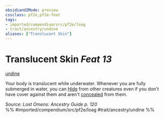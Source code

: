 ```yaml
---
obsidianUIMode: preview
cssclass: pf2e,pf2e-feat
tags:
- imported/compendium/src/pf2e/loag
- trait/ancestry/undine
aliases: ["Translucent Skin"]
---
```

# Translucent Skin  *Feat 13*  
[undine](undine-b2.md)  


Your body is translucent while underwater. Whenever you are fully submerged in water, you can [Hide](rules/actions/hide.md) from other creatures even if you don't have cover against them and aren't [concealed](conditions.md#Concealed) from them.

*Source: Lost Omens: Ancestry Guide p. 120*  
%% #imported/compendium/src/pf2e/loag #trait/ancestry/undine %%